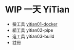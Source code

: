 # WIP 一天 YiTian

- 撿工具 [yitian01-docker](yitian01-docker)
- 組工具 yitian02-pipe
- 造工具 yitian03-build
- 註冊